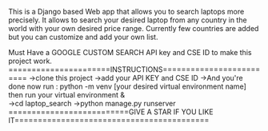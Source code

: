 This is a Django based Web app that allows you to search laptops more precisely.
It allows to search your desired laptop from any country in the world with your own desired price range.
Currently few countries are added but you can customize and add your own list.

Must Have a GOOGLE CUSTOM SEARCH API key and CSE ID to make this project work.
======================INSTRUCTIONS=========================
->clone this project 
->add your API KEY and CSE ID
->And you're done now run : python -m venv [your desired virtual environment name]
                          then run your virtual environment 
                                    &  
                            ->cd laptop_search 
                            ->python manage.py runserver
==========================GIVE A STAR IF YOU LIKE IT==========================================
